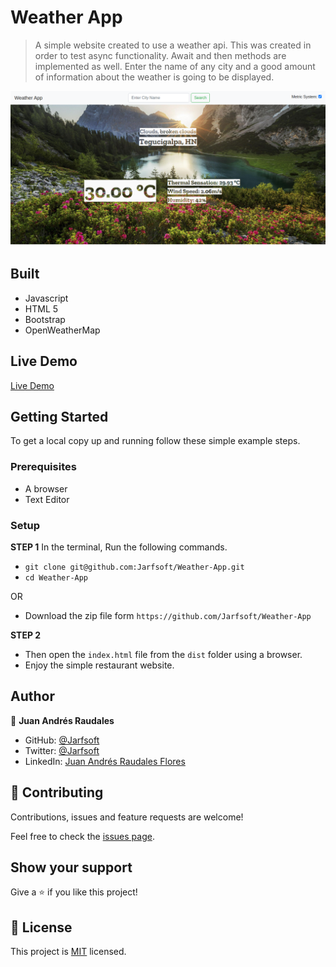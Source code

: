 # Weather App


> A simple website created to use a weather api. This was created in order to test async functionality. Await and then methods are implemented as well. Enter the name of any city and a good amount of information about the weather is going to be displayed.


![screenshot](./assets/images/screenshot.png)


## Built

- Javascript
- HTML 5
- Bootstrap
- OpenWeatherMap

## Live Demo

[Live Demo]()


## Getting Started

To get a local copy up and running follow these simple example steps.

### Prerequisites

- A browser
- Text Editor

### Setup

**STEP 1**
In the terminal, Run the following commands.

- `git clone git@github.com:Jarfsoft/Weather-App.git`
- `cd Weather-App`

OR

- Download the zip file form `https://github.com/Jarfsoft/Weather-App`

**STEP 2**

- Then open the `index.html` file from the `dist` folder using a browser.
- Enjoy the simple restaurant website.

## Author

👤 **Juan Andrés Raudales**

- GitHub: [@Jarfsoft](https://github.com/Jarfsoft)
- Twitter: [@Jarfsoft](https://twitter.com/Jarfsoft)
- LinkedIn: [Juan Andrés Raudales Flores](https://www.linkedin.com/in/juan-raudales-flores-7b0a3b113/)

## 🤝 Contributing

Contributions, issues and feature requests are welcome!

Feel free to check the [issues page](https://github.com/Jarfsoft/Weather-App/issues).

## Show your support

Give a ⭐️ if you like this project!

## 📝 License

This project is [MIT](https://opensource.org/licenses/MIT) licensed.